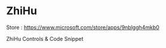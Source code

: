 # ZhiHu

Store : https://www.microsoft.com/store/apps/9nblggh4mkb0

ZhiHu Controls &amp; Code Snippet

